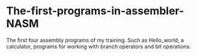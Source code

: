 # The-first-programs-in-assembler-NASM
The first four assembly programs of my training. Such as Hello_world, a calculator, programs for working with branch operators and bit operations.
